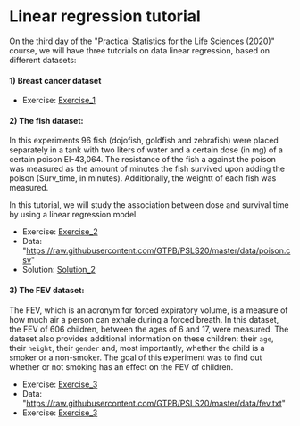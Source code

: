 # Linear regression tutorial

On the third day of the "Practical Statistics for the Life Sciences (2020)" course, we will have three tutorials on data linear regression, based on different datasets:

#### 1) Breast cancer dataset

- Exercise: [Exercise_1](./breastcancerExample.html)

#### 2) The fish dataset:

In this experiments 96 fish (dojofish, goldfish and zebrafish) were placed separately in a tank with two liters of water and
a certain dose (in mg) of a certain poison EI-43,064. The resistance of the fish a against the poison was measured as the amount of
minutes the fish survived upon adding the poison (Surv_time, in minutes). Additionally, the weightt of each fish was measured.

In this tutorial, we will study the association between dose and survival time by using a linear regression model.

- Exercise: [Exercise_2](./Linreg_fish_tank_half.html)
- Data: "https://raw.githubusercontent.com/GTPB/PSLS20/master/data/poison.csv"
- Solution: [Solution_2](./Linreg_fish_tank_half.html)

 #### 3) The FEV dataset:

The FEV, which is an acronym for forced expiratory volume, is a measure of how much air a person can exhale during  a forced breath. 
In this dataset, the FEV of 606 children, between the ages of 6 and 17, were measured. The dataset also provides additional information on 
these children: their `age`, their `height`, their `gender` and, most importantly, whether the child is a smoker or a non-smoker.
The goal of this experiment was to find out whether or not smoking has an effect on the FEV of children.

- Exercise: [Exercise_3](./Linreg_FEV_half.html)
- Data: "https://raw.githubusercontent.com/GTPB/PSLS20/master/data/fev.txt"
- Exercise: [Exercise_3](./Linreg_FEV.html)




